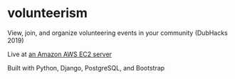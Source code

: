 # volunteerism
View, join, and organize volunteering events in your community (DubHacks 2019)

Live at [an Amazon AWS EC2 server](ec2-34-223-229-204.us-west-2.compute.amazonaws.com)

Built with Python, Django, PostgreSQL, and Bootstrap
